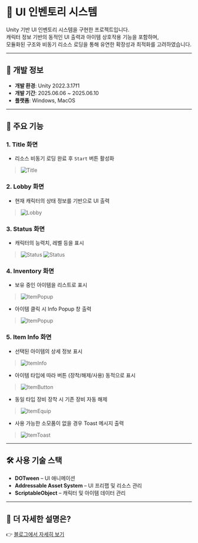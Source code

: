 # 🎒 UI 인벤토리 시스템

Unity 기반 UI 인벤토리 시스템을 구현한 프로젝트입니다.  
캐릭터 정보 기반의 동적인 UI 출력과 아이템 상호작용 기능을 포함하며,  
모듈화된 구조와 비동기 리소스 로딩을 통해 유연한 확장성과 최적화를 고려하였습니다.

---

## 📌 개발 정보

- **개발 환경**: Unity 2022.3.17f1  
- **개발 기간**: 2025.06.06 ~ 2025.06.10  
- **플랫폼**: Windows, MacOS

---

## 🧩 주요 기능

### 1. Title 화면
- 리소스 비동기 로딩 완료 후 `Start` 버튼 활성화  
> ![Title](./images/title.gif)

### 2. Lobby 화면
- 현재 캐릭터의 상태 정보를 기반으로 UI 출력  
> ![Lobby](./images/lobby.png)

### 3. Status 화면
- 캐릭터의 능력치, 레벨 등을 표시  
> ![Status](./images/status1.gif)
> ![Status](./images/status2.gif)

### 4. Inventory 화면
- 보유 중인 아이템을 리스트로 표시
> ![ItemPopup](./images/inventory.gif)
- 아이템 클릭 시 Info Popup 창 출력  
> ![ItemPopup](./images/inventoryitempopup.gif)

### 5. Item Info 화면
- 선택된 아이템의 상세 정보 표시
> ![ItemInfo](./images/iteminfo.png)
- 아이템 타입에 따라 버튼 (장착/해제/사용) 동적으로 표시
> ![ItemButton](./images/itembutton.png)
- 동일 타입 장비 장착 시 기존 장비 자동 해제
> ![ItemEquip](./images/itemequip.gif)
- 사용 가능한 소모품이 없을 경우 Toast 메시지 출력  
> ![ItemToast](./images/itemtoast.gif)

---

## 🛠 사용 기술 스택

- **DOTween** – UI 애니메이션  
- **Addressable Asset System** – UI 프리팹 및 리소스 관리  
- **ScriptableObject** – 캐릭터 및 아이템 데이터 관리  

---

## 🔗 더 자세한 설명은?

👉 [블로그에서 자세히 보기](https://three-333.tistory.com/470)

